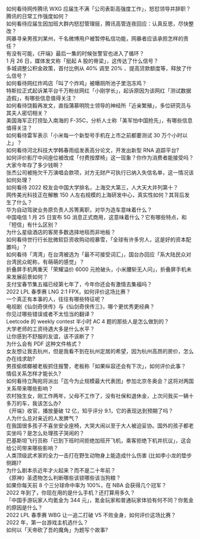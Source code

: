 如何看待网传腾讯 WXG 应届生不满「公司表彰高强度工作」，怒怼领导并辞职？腾讯的日常工作强度如何？  
如何看待应届生因加班大群内怒怼管理层，腾讯高管连夜回应：认真反思，尽快整改？  
网暴寻亲男孩刘某州，千名微博用户被暂停私信功能，网暴者应该承担怎样的责任？  
有没有可能，《开端》最后一集的时候张警官也进入了循环？  
1 月 26 日，媒体发文称「挺起 A 股的脊梁」，这传达了什么信号？  
多城调整公积金政策，首付比例从 40% 调至 20% 、提高贷款额度等，释放了什么信号？  
如何看待网红炸鸡店「叫了个炸鸡」被曝厕所池子里泡冻鸡？  
特斯拉正式起诉某平台千万粉丝网红「小刚学长」，起诉原因为该网红「测试数据造假」，有哪些信息值得关注？  
如何看待饶毅再发文，直指蒲慕明院士领导的神经所「近亲繁殖」，多位研究员与其夫人密切相关？  
美国海军正打捞坠入南海的 F-35C，分析人士称「美军怕中国抢先」，有哪些信息值得关注？  
如何看待雷军表示「小米每一个新型号手机在上市之前都要测试 30 万个小时以上」？  
如何看待河北科技大学韩春雨组发表高分论文，开发出新型 RNA 追踪平台?  
如何评价影厅中间座位被改成「付费按摩椅」这一现象？你作为消费者能接受吗？  
大家今年存了多少钱啊？  
张杰公司被拖欠千万演唱会款项，对方无财产可执行已纳入失信名单，这一情况该如何处理？  
如何看待 2022 校友会中国大学排名，上海交大第三，人大天大并列第十？  
网传美光科技正在解散 150 人左右规模的上海研发中心，真实性如何？其背后发生了什么？  
华为自动驾驶业务原负责人苏箐离职，对华为造车意味着什么？  
中国电信 1 月 25 日宣布 5G 消息正式商用，这意味着什么？它有哪些特点，和「短信」有什么区别？  
为什么星级酒店的客房多数选择地毯而非地板？  
如何看待世行行长批微软巨资收购动视暴雪，「全球有许多穷人，这是好的资本配置吗」？  
如何看待「湾湾」在台湾被选为「最不可接受词汇」，国台办回应「系大陆民众对台湾民众昵称，有萌萌的感觉」？  
折叠屏手机两重天「荣耀溢价 6000 元抢破头，小米腰斩无人问」，折叠屏手机未来发展前景如何？  
支付宝春节集五福已经第七年了，今年你还会有激情去集福吗？  
2022 LPL 春季赛 LNG 2:1 FPX，如何评价这场比赛？  
一个真正有本事的人，往往有哪些特征呢？  
电视剧《仙剑奇侠传》与《仙剑奇侠传三》，哪个更优秀更经典？  
你见过哪些错误或者不太恰当的翻译？  
Leetcode 的 weekly contest 半小时 AC 4 题的那些人是怎么做到的？  
大学老师的工资待遇大多是什么水平？  
让你感到不舒服的友谊，该不该断了？  
为什么会有 PDF 这种文件格式？  
女友想让我去杭州，但是我看不到在杭州定居的希望，因为杭州高昂的房价，怎么办在线求助?  
男孩偷槟榔被老板抓住报警，老板称「如果纵容还会有下次」，如何评价此事？  
情侣关系怎样才能长久?  
如何看待立陶宛将派出「迄今为止规模最大代表团」参加北京冬奥会？这将对两国关系带来哪些影响？  
农村独生女，刚工作两年，父母不工作了，没有社保和退休金，上次问我买一辆十多万的车，我该怎么办?  
《开端》收官，播放量破 12 亿，知乎评分 9.1，它的表现达到预期了吗？  
人为什么总对亲近的人发脾气？  
在我国很多孩子不喜坐安全座椅，大哭大闹以至于大人被迫妥协。国外的孩子都老实坐吗？是怎么处理孩子哭闹的？  
巴基斯坦飞行员称「已到下班时间拒绝加班开飞机，乘客拒绝下机并抗议」，这会给公司带来哪些影响？  
人类顶级武术家的全力一击打在野生动物身上能造成什么伤害 (比如李小龙的垫步侧踢)?  
为什么剧本杀近年才火起来？而不是二十年前？  
《原神》圣遗物怎么判断哪些该锁哪些该当狗粮？  
如果你每天前 8 个三分球命中率为 100%，在 NBA 会获得几个冠军？  
2022 年到了，你现在用的是什么手机？还打算用多久？  
「中国手游玩家人均氪金为 344 元」，氪金玩家和普通玩家体验有何不同？你氪金的原因是什么？  
2022 LPL 春季赛 WBG 让一追二打破 V5 不败金身，如何评价这场比赛？  
2022 年，第一台游戏主机选什么？  
如何以「天帝砍了吾的魔角」为题写个故事?  
